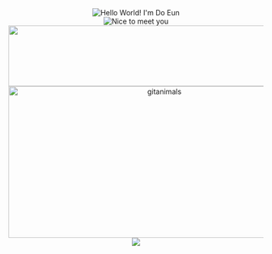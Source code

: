 <div align="center">
  
  <img src="https://readme-typing-svg.herokuapp.com?font=Indie+Flower&color=000000&size=30&center=true&lines=Hello+World+!&nbsp;+I'm+Do+Eun+˙ᵕ˙+&nbsp;" alt="Hello World! I'm Do Eun" />
  <br>
  <img src="https://readme-typing-svg.herokuapp.com?font=Indie+Flower&color=FFFF00&size=30&center=true&lines=Nice+to+meet+you&nbsp;+´◡`+&nbsp;" alt="Nice to meet you" />
    <a href="https://github.com/devxb/gitanimals">
    <img src="https://render.gitanimals.org/lines/{doeuni}?pet-id=1" width="1000" height="120"/>
  </a>
  
</div>
<div align="center">
  <a href="https://www.gitanimals.org/">
      <img
        src="https://render.gitanimals.org/guilds/708240072269124819/draw"
        width="600"
        height="300"
        alt="gitanimals"
      />
    </a>
  <a href="https://github.com/devxb/gitanimals">
    <img src="https://render.gitanimals.org/farms/{doeuni}"/>
  </a>
  


</div>
